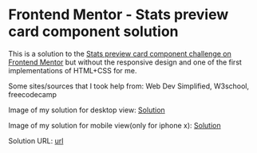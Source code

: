 # Frontend Mentor - Stats preview card component solution

This is a solution to the [Stats preview card component challenge on Frontend Mentor](https://www.frontendmentor.io/challenges/stats-preview-card-component-8JqbgoU62) but without the responsive design and one of the first implementations of HTML+CSS for me.

Some sites/sources that I took help from:
Web Dev Simplified, W3school, freecodecamp

Image of my solution for desktop view: [Solution](/solution-screenshot.png)

Image of my solution for mobile view(only for iphone x): [Solution](/ipx-screenshot.png)

Solution URL: [url](https://darthsalad.github.io/stats-preview-card-component-main/)

